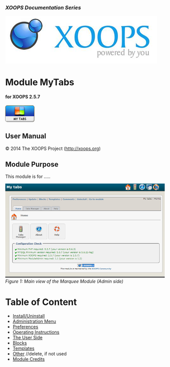 ### _XOOPS Documentation Series_
![logoXoops.jpg](assets/logoXoops.jpg)

# Module MyTabs
#### for XOOPS 2.5.7
     
![logoModule.png](assets/logoModule.png)
  
## User Manual
 
© 2014 The XOOPS Project (http://xoops.org)    

## Module Purpose 

This module is for .....

![image001.png](assets/image001.png)  
*Figure 1: Main view of the Marquee Module (Admin side)*

# Table of Content

* [Install/Uninstall](book/1install.md)
* [Administration Menu](book/2administration.md)
* [Preferences](book/3preferences.md)
* [Operating Instructions](book/4operations.md)
* [The User Side](book/5userside.md)
* [Blocks](book/6blocks.md)
* [Templates](book/7templates.md)
* [Other](book/8other.md) //delete, if not used
* [Module Credits](book/9credits.md)
